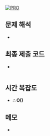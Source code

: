 [![PRO]][Link]

## 문제 해석

-

## 최종 제출 코드

-

```js

```

## 시간 복잡도

- **∴ O()**

## 메모

-

<!---------------------------------------------------------------------------->

[PRO]: https://github.com/GoSSaChin/algorithm-js/assets/107768516/67c43b52-bc3f-4571-a249-5519021afbb0
[Link]: https://school.programmers.co.kr/learn/courses/30/lessons/42587
